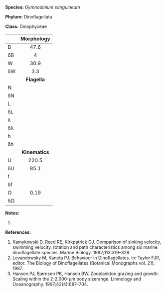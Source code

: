 **Species:** *Gymnodinium sanguineum*

**Phylum:** Dinoflagellata

**Class:** Dinophyceae

|    | **Morphology** |
|:-- | :------------: |
| B  | 47.6 |
| δB | 4 |
| W  | 30.9 |
| δW | 3.3 |
|    | **Flagella** |
| N  |  |
| δN |  |
| L  |  |
| δL |  |
| λ  |  |
| δλ |  |
| h  |  |
| δh |  |
|    | **Kinematics** |
| U  | 220.5 |
| δU | 85.1 |
| f  |  |
| δf |  |
| Ω  | 0.19 |
| δΩ |  |

**Notes:**

1.

**References:**

1. Kamykowski D, Reed RE, Kirkpatrick GJ.  Comparison of sinking velocity, swimming velocity, rotation and path characteristics among six marine dinoflagellate species.  Marine Biology. 1992;113:319–328.
1. Levandowsky M, Kaneta PJ.  Behaviour in Dinoflagellates.  In: Taylor FJR, editor. The Biology of Dinoflagellates (Botanical Monographs vol. 21); 1987.
1. Hansen PJ, Bjørnsen PK, Hansen BW.  Zooplankton grazing and growth:  Scaling within the 2-2,000-μm body sizerange.  Limnology and Oceanography. 1997;42(4):687–704.

